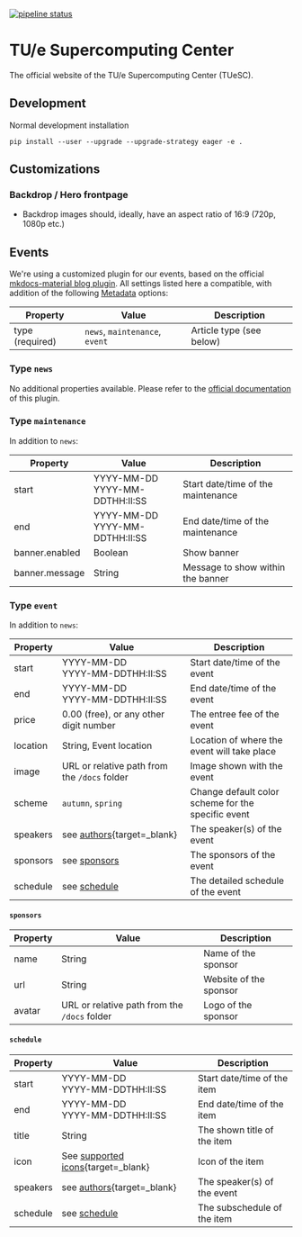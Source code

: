 [![pipeline status](https://gitlab.tue.nl/hpclab/website/badges/main/pipeline.svg)](https://gitlab.tue.nl/hpclab/website/-/commits/main)

# TU/e Supercomputing Center

The official website of the TU/e Supercomputing Center (TUeSC).

## Development

Normal development installation

```shell
pip install --user --upgrade --upgrade-strategy eager -e .
```

## Customizations

### Backdrop / Hero frontpage

- Backdrop images should, ideally, have an aspect ratio of 16:9 (720p, 1080p etc.)

## Events

We're using a customized plugin for our events, based on the
official [mkdocs-material blog plugin](https://squidfunk.github.io/mkdocs-material/plugins/blog/). All settings listed
here a compatible, with addition of the
following [Metadata](https://squidfunk.github.io/mkdocs-material/plugins/blog/#metadata) options:

| Property        | Value                          | Description              |
|-----------------|--------------------------------|--------------------------|
| type (required) | `news`, `maintenance`, `event` | Article type (see below) | 

### Type `news`

No additional properties available. Please refer to
the [official documentation](https://squidfunk.github.io/mkdocs-material/plugins/blog/) of this plugin.

### Type `maintenance`

In addition to `news`:

| Property       | Value                              | Description                        |
|----------------|------------------------------------|------------------------------------|
| start          | YYYY-MM-DD<br/>YYYY-MM-DDTHH:II:SS | Start date/time of the maintenance | 
| end            | YYYY-MM-DD<br/>YYYY-MM-DDTHH:II:SS | End date/time of the maintenance   | 
| banner.enabled | Boolean                            | Show banner                        |
| banner.message | String                             | Message to show within the banner  | 

### Type `event`

In addition to `news`:

| Property | Value                                                                                                | Description                                        |
|----------|------------------------------------------------------------------------------------------------------|----------------------------------------------------|
| start    | YYYY-MM-DD<br/>YYYY-MM-DDTHH:II:SS                                                                   | Start date/time of the event                       | 
| end      | YYYY-MM-DD<br/>YYYY-MM-DDTHH:II:SS                                                                   | End date/time of the event                         | 
| price    | 0.00 (free), or any other digit number                                                               | The entree fee of the event                        |
| location | String, Event location                                                                               | Location of where the event will take place        |
| image    | URL or relative path from the `/docs` folder                                                         | Image shown with the event                         |
| scheme   | `autumn`, `spring`                                                                                   | Change default color scheme for the specific event |
| speakers | see [authors](https://squidfunk.github.io/mkdocs-material/plugins/blog/#meta.authors){target=_blank} | The speaker(s) of the event                        |
| sponsors | see [sponsors](#sponsors)                                                                            | The sponsors of the event                          |
| schedule | see [schedule](#schedule)                                                                            | The detailed schedule of the event                 |

#### `sponsors`

| Property | Value                                        | Description            |
|----------|----------------------------------------------|------------------------|
| name     | String                                       | Name of the sponsor    |
| url      | String                                       | Website of the sponsor |
| avatar   | URL or relative path from the `/docs` folder | Logo of the sponsor    |

#### `schedule`

| Property | Value                                                                                                     | Description                 |
|----------|-----------------------------------------------------------------------------------------------------------|-----------------------------|
| start    | YYYY-MM-DD<br/>YYYY-MM-DDTHH:II:SS                                                                        | Start date/time of the item | 
| end      | YYYY-MM-DD<br/>YYYY-MM-DDTHH:II:SS                                                                        | End date/time of the item   |
| title    | String                                                                                                    | The shown title of the item |
| icon     | See [supported icons](https://squidfunk.github.io/mkdocs-material/reference/icons-emojis/){target=_blank} | Icon of the item            |
| speakers | see [authors](https://squidfunk.github.io/mkdocs-material/plugins/blog/#meta.authors){target=_blank}      | The speaker(s) of the event |
| schedule | see [schedule](#schedule)                                                                                 | The subschedule of the item |
